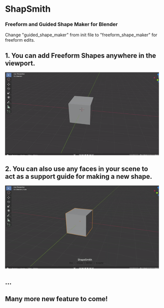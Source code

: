 # ShapSmith

### Freeform and Guided Shape Maker for Blender

Change "guided_shape_maker" from init file to "freeform_shape_maker" for freeform edits.


## 1. You can add Freeform Shapes anywhere in the viewport.
![Alt Text](freeform.gif)

## 2. You can also use any faces in your scene to act as a support guide for making a new shape.
![Alt Text](guided.gif)

## ...
## Many more new feature to come! 
